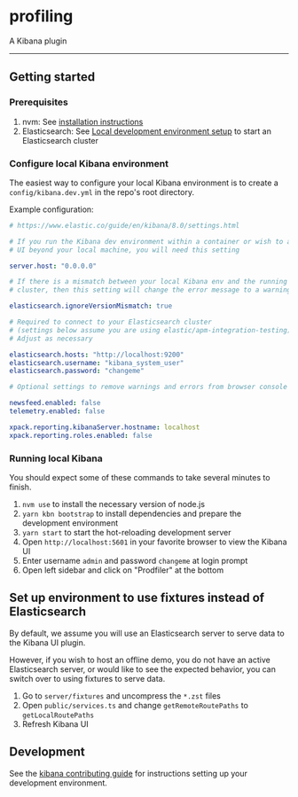 # profiling

A Kibana plugin

---

## Getting started

### Prerequisites

1. nvm: See [installation instructions](https://github.com/nvm-sh/nvm#install--update-script)
1. Elasticsearch: See [Local development environment setup](https://docs.google.com/document/d/1gzK8yC_MptfMJkx6QAud6GSv8br0WcYW4vuX0VeuNrI/edit) to start an Elasticsearch cluster

### Configure local Kibana environment

The easiest way to configure your local Kibana environment is to create a
`config/kibana.dev.yml` in the repo's root directory.

Example configuration:

```yaml
# https://www.elastic.co/guide/en/kibana/8.0/settings.html

# If you run the Kibana dev environment within a container or wish to access the
# UI beyond your local machine, you will need this setting

server.host: "0.0.0.0"

# If there is a mismatch between your local Kibana env and the running Elasticsearch
# cluster, then this setting will change the error message to a warning

elasticsearch.ignoreVersionMismatch: true

# Required to connect to your Elasticsearch cluster
# (settings below assume you are using elastic/apm-integration-testing)
# Adjust as necessary

elasticsearch.hosts: "http://localhost:9200"
elasticsearch.username: "kibana_system_user"
elasticsearch.password: "changeme"

# Optional settings to remove warnings and errors from browser console

newsfeed.enabled: false
telemetry.enabled: false

xpack.reporting.kibanaServer.hostname: localhost
xpack.reporting.roles.enabled: false
```

### Running local Kibana

You should expect some of these commands to take several minutes to finish.

1. `nvm use` to install the necessary version of node.js
1. `yarn kbn bootstrap` to install dependencies and prepare the development environment
1. `yarn start` to start the hot-reloading development server
1. Open `http://localhost:5601` in your favorite browser to view the Kibana UI
1. Enter username `admin` and password `changeme` at login prompt
1. Open left sidebar and click on "Prodfiler" at the bottom

## Set up environment to use fixtures instead of Elasticsearch

By default, we assume you will use an Elasticsearch server to serve data to the Kibana UI plugin.

However, if you wish to host an offline demo, you do not have an active Elasticsearch server, or
would like to see the expected behavior, you can switch over to using fixtures to serve data.

1. Go to `server/fixtures` and uncompress the `*.zst` files
2. Open `public/services.ts` and change `getRemoteRoutePaths` to `getLocalRoutePaths`
3. Refresh Kibana UI

## Development

See the [kibana contributing guide](https://github.com/elastic/kibana/blob/main/CONTRIBUTING.md) for instructions setting up your development environment.
